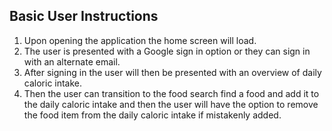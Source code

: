 ## Basic User Instructions

1. Upon opening the application the home screen will load. 
2. The user is presented with a Google sign in option or they can sign in with an alternate email. 
3. After signing in the user will then be presented with an overview of daily caloric intake. 
4. Then the user can transition to the food search find a food and add it to the daily caloric intake and then the user will have the option to remove the food item from the daily caloric intake if mistakenly added. 
